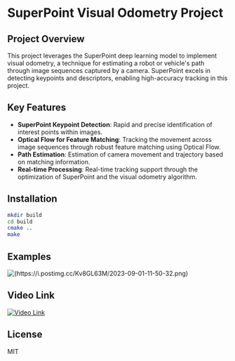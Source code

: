 # SuperPoint Visual Odometry Project

## Project Overview

This project leverages the SuperPoint deep learning model to implement visual odometry, a technique for estimating a robot or vehicle's path through image sequences captured by a camera. SuperPoint excels in detecting keypoints and descriptors, enabling high-accuracy tracking in this project.

## Key Features

- **SuperPoint Keypoint Detection**: Rapid and precise identification of interest points within images.
- **Optical Flow for Feature Matching**: Tracking the movement across image sequences through robust feature matching using Optical Flow.
- **Path Estimation**: Estimation of camera movement and trajectory based on matching information.
- **Real-time Processing**: Real-time tracking support through the optimization of SuperPoint and the visual odometry algorithm.

## Installation
```bash
mkdir build
cd build
cmake ..
make
```

## Examples
![(https://i.postimg.cc/Kv8GL63M/2023-09-01-11-50-32.png)](https://i.postimg.cc/Kv8GL63M/2023-09-01-11-50-32.png)

## Video Link
[![Video Link](https://i.postimg.cc/y8rkkVfx/2023-11-11-6-03-01.png)](https://youtu.be/vYlqADv2Alk)


## License
MIT
